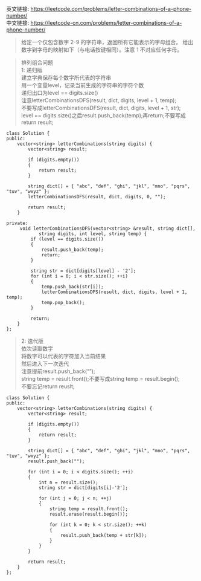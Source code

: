 英文链接: https://leetcode.com/problems/letter-combinations-of-a-phone-number/   
中文链接: https://leetcode-cn.com/problems/letter-combinations-of-a-phone-number/ 


>给定一个仅包含数字 2-9 的字符串，返回所有它能表示的字母组合。
给出数字到字母的映射如下（与电话按键相同）。注意 1 不对应任何字母。

>排列组合问题   
1: 递归版   
建立字典保存每个数字所代表的字符串   
用一个变量level，记录当前生成的字符串的字符个数   
递归出口为level == digits.size()   
注意letterCombinationsDFS(result, dict, digits, level + 1, temp);   
不要写成letterCombinationsDFS(result, dict, digits, level + 1, str);   
level == digits.size()之后result.push_back(temp);再return;不要写成return result;

```
class Solution {
public:
	vector<string> letterCombinations(string digits) {
		vector<string> result;

		if (digits.empty())
		{
			return result;
		}

		string dict[] = { "abc", "def", "ghi", "jkl", "mno", "pqrs", "tuv", "wxyz" };
		letterCombinationsDFS(result, dict, digits, 0, "");

		return result;
	}

private:
	 void letterCombinationsDFS(vector<string> &result, string dict[],
			string digits, int level, string temp) {
		 if (level == digits.size())
		 {
			 result.push_back(temp);
			 return;
		 }

		 string str = dict[digits[level] - '2'];
		 for (int i = 0; i < str.size(); ++i)
		 {
			 temp.push_back(str[i]);
			 letterCombinationsDFS(result, dict, digits, level + 1, temp);
			 temp.pop_back();
		 }

		 return;
	}
};
```

>2: 迭代版   
依次读取数字   
将数字可以代表的字符加入当前结果   
然后进入下一次迭代   
注意提前result.push_back(“”);   
string temp = result.front();不要写成string temp = result.begin();   
不要忘记return reuslt;
```
class Solution {
public:
	vector<string> letterCombinations(string digits) {
		vector<string> result;

		if (digits.empty())
		{
			return result;
		}

		string dict[] = { "abc", "def", "ghi", "jkl", "mno", "pqrs", "tuv", "wxyz" };
		result.push_back("");

		for (int i = 0; i < digits.size(); ++i)
		{
			int n = result.size();
			string str = dict[digits[i]-'2'];

			for (int j = 0; j < n; ++j)
			{
				string temp = result.front();
				result.erase(result.begin());

				for (int k = 0; k < str.size(); ++k)
				{
					result.push_back(temp + str[k]);
				}
			}
		}

		return result;
	}
};
```
